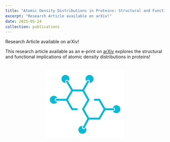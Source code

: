 ```yaml
---
title: "Atomic Density Distributions in Proteins: Structural and Functional Implications"
excerpt: "Research Article available on arXiv!"
date: 2025-05-24
collection: publications
---
```



Research Article available on arXiv!


This research article available as an e-print on [arXiv](https://arxiv.org/abs/2505.18566) explores the structural and functional implications of atomic density distributions in proteins!


<br>
<div style="text-align: center;">
  <img src="/files/molecule-logo.png" width="250">
</div>